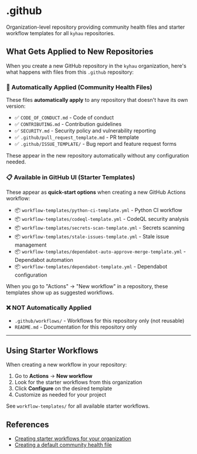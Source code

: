 # .github

Organization-level repository providing community health files and starter workflow templates for all `kyhau` repositories.

## What Gets Applied to New Repositories

When you create a new GitHub repository in the `kyhau` organization, here's what happens with files from this `.github` repository:

### 🎯 Automatically Applied (Community Health Files)

These files **automatically apply** to any repository that doesn't have its own version:

- ✅ `CODE_OF_CONDUCT.md` - Code of conduct
- ✅ `CONTRIBUTING.md` - Contribution guidelines
- ✅ `SECURITY.md` - Security policy and vulnerability reporting
- ✅ `.github/pull_request_template.md` - PR template
- ✅ `.github/ISSUE_TEMPLATE/` - Bug report and feature request forms

These appear in the new repository automatically without any configuration needed.

### 📋 Available in GitHub UI (Starter Templates)

These appear as **quick-start options** when creating a new GitHub Actions workflow:

- 📦 `workflow-templates/python-ci-template.yml` - Python CI workflow
- 📦 `workflow-templates/codeql-template.yml` - CodeQL security analysis
- 📦 `workflow-templates/secrets-scan-template.yml` - Secrets scanning
- 📦 `workflow-templates/stale-issues-template.yml` - Stale issue management
- 📦 `workflow-templates/dependabot-auto-approve-merge-template.yml` - Dependabot automation
- 📦 `workflow-templates/dependabot-template.yml` - Dependabot configuration

When you go to "Actions" → "New workflow" in a repository, these templates show up as suggested workflows.

### ❌ NOT Automatically Applied

- `.github/workflows/` - Workflows for this repository only (not reusable)
- `README.md` - Documentation for this repository only

---

## Using Starter Workflows

When creating a new workflow in your repository:

1. Go to **Actions** → **New workflow**
2. Look for the starter workflows from this organization
3. Click **Configure** on the desired template
4. Customize as needed for your project

See `workflow-templates/` for all available starter workflows.

## References

- [Creating starter workflows for your organization](https://docs.github.com/en/actions/using-workflows/creating-starter-workflows-for-your-organization)
- [Creating a default community health file](https://docs.github.com/en/communities/setting-up-your-project-for-healthy-contributions/creating-a-default-community-health-file)
